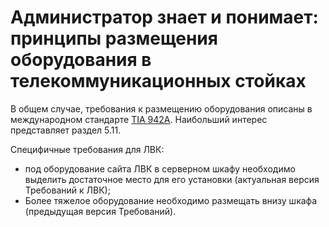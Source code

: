 # Администратор знает и понимает: принципы размещения оборудования в телекоммуникационных стойках

В общем случае, требования к размещению оборудования описаны  в международном стандарте [TIA 942A](https://www.ups-info.ru/etc/tia_russkii.pdf). Наибольший интерес представляет раздел 5.11.

Специфичные требования для ЛВК:
- под оборудование сайта ЛВК в серверном шкафу необходимо выделить достаточное место для его установки (актуальная версия Требований к ЛВК);
- Более тяжелое оборудование необходимо размещать внизу шкафа (предыдущая версия Требований).
